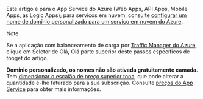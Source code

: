 Este artigo é para o App Service do Azure (Web Apps, API Apps, Mobile Apps, as Logic Apps); para serviços em nuvem, consulte [configurar um nome de domínio personalizado para um serviço em nuvem do Azure](../articles/cloud-services/cloud-services-custom-domain-name.md).

> [!NOTE]
> Se a aplicação com balanceamento de carga por [Traffic Manager do Azure](https://azure.microsoft.com/services/traffic-manager/), clique em Seletor de Olá, Olá parte superior deste passos específicos de tooget do artigo.
> 
> **Domínio personalizado, os nomes não são ativada gratuitamente camada**. Tem [dimensionar o escalão de preço superior tooa](../articles/app-service-web/web-sites-scale.md), que pode alterar a quantidade é-lhe faturado para a sua subscrição. 
> Consulte [preços do App Service](https://azure.microsoft.com/pricing/details/app-service/) para obter mais informações.
> 
> 


